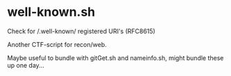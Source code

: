 # well-known.sh
Check for /.well-known/ registered URI's (RFC8615)

Another CTF-script for recon/web.

Maybe useful to bundle with gitGet.sh and nameinfo.sh, might bundle these up one day...
